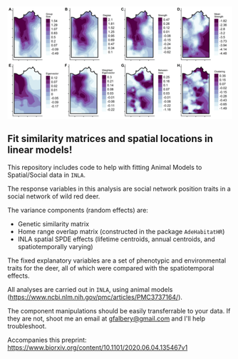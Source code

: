 ![banner](https://github.com/gfalbery/Spocial_Deer/blob/master/Banner.jpeg)

## Fit similarity matrices and spatial locations in linear models!

This repository includes code to help with fitting Animal Models to Spatial/Social data in `INLA`.

The response variables in this analysis are social network position traits in a social network of wild red deer.

The variance components (random effects) are: 
- Genetic similarity matrix
- Home range overlap matrix (constructed in the package `AdeHabitatHR`) 
- INLA spatial SPDE effects (lifetime centroids, annual centroids, and spatiotemporally varying)

The fixed explanatory variables are a set of phenotypic and environmental traits for the deer, all of which were compared with the spatiotemporal effects.

All analyses are carried out in `INLA`, using animal models (https://www.ncbi.nlm.nih.gov/pmc/articles/PMC3737164/).

The component manipulations should be easily transferrable to your data. If they are not, shoot me an email at gfalbery@gmail.com and I'll help troubleshoot.

Accompanies this preprint: https://www.biorxiv.org/content/10.1101/2020.06.04.135467v1
